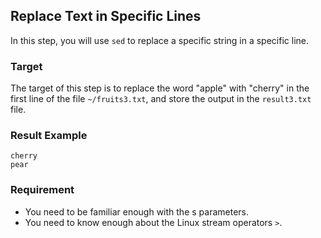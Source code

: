 ## Replace Text in Specific Lines

In this step, you will use `sed` to replace a specific string in a specific line.

### Target

The target of this step is to replace the word "apple" with "cherry" in the first line of the file `~/fruits3.txt`, and store the output in the `result3.txt` file.

### Result Example

```
cherry
pear
```

### Requirement

- You need to be familiar enough with the s parameters.
- You need to know enough about the Linux stream operators `>`.
